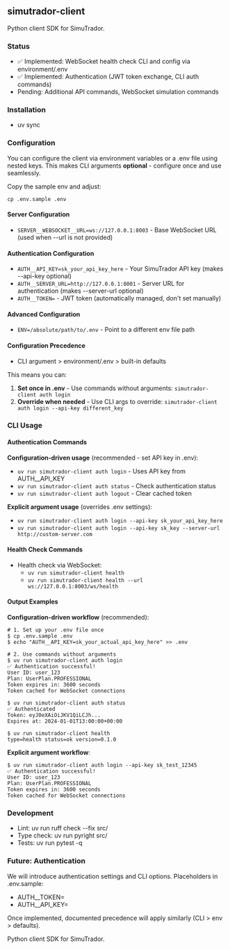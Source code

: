 ## simutrador-client

Python client SDK for SimuTrador.

### Status

*   ✅ Implemented: WebSocket health check CLI and config via environment/.env
*   ✅ Implemented: Authentication (JWT token exchange, CLI auth commands)
*   Pending: Additional API commands, WebSocket simulation commands

### Installation

*   uv sync

### Configuration

You can configure the client via environment variables or a .env file using nested keys. This makes CLI arguments **optional** - configure once and use seamlessly.

Copy the sample env and adjust:

```
cp .env.sample .env
```

#### Server Configuration

*   `SERVER__WEBSOCKET__URL=ws://127.0.0.1:8003` - Base WebSocket URL (used when --url is not provided)

#### Authentication Configuration

*   `AUTH__API_KEY=sk_your_api_key_here` - Your SimuTrador API key (makes --api-key optional)
*   `AUTH__SERVER_URL=http://127.0.0.1:8001` - Server URL for authentication (makes --server-url optional)
*   `AUTH__TOKEN=` - JWT token (automatically managed, don't set manually)

#### Advanced Configuration

*   `ENV=/absolute/path/to/.env` - Point to a different env file path

#### Configuration Precedence

*   CLI argument > environment/.env > built-in defaults

This means you can:

1.  **Set once in .env** - Use commands without arguments: `simutrador-client auth login`
2.  **Override when needed** - Use CLI args to override: `simutrador-client auth login --api-key different_key`

### CLI Usage

#### Authentication Commands

**Configuration-driven usage** (recommended - set API key in .env):

*   `uv run simutrador-client auth login` - Uses API key from AUTH\_\_API\_KEY
*   `uv run simutrador-client auth status` - Check authentication status
*   `uv run simutrador-client auth logout` - Clear cached token

**Explicit argument usage** (overrides .env settings):

*   `uv run simutrador-client auth login --api-key sk_your_api_key_here`
*   `uv run simutrador-client auth login --api-key sk_key --server-url http://custom-server.com`

#### Health Check Commands

*   Health check via WebSocket:
    *   `uv run simutrador-client health`
    *   `uv run simutrador-client health --url ws://127.0.0.1:8003/ws/health`

#### Output Examples

**Configuration-driven workflow** (recommended):

```
# 1. Set up your .env file once
$ cp .env.sample .env
$ echo "AUTH__API_KEY=sk_your_actual_api_key_here" >> .env

# 2. Use commands without arguments
$ uv run simutrador-client auth login
✅ Authentication successful!
User ID: user_123
Plan: UserPlan.PROFESSIONAL
Token expires in: 3600 seconds
Token cached for WebSocket connections

$ uv run simutrador-client auth status
✅ Authenticated
Token: eyJ0eXAiOiJKV1QiLCJh...
Expires at: 2024-01-01T13:00:00+00:00

$ uv run simutrador-client health
type=health status=ok version=0.1.0
```

**Explicit argument workflow**:

```
$ uv run simutrador-client auth login --api-key sk_test_12345
✅ Authentication successful!
User ID: user_123
Plan: UserPlan.PROFESSIONAL
Token expires in: 3600 seconds
Token cached for WebSocket connections
```

### Development

*   Lint: uv run ruff check --fix src/
*   Type check: uv run pyright src/
*   Tests: uv run pytest -q

### Future: Authentication

We will introduce authentication settings and CLI options. Placeholders in .env.sample:

*   AUTH\_\_TOKEN=
*   AUTH\_\_API\_KEY=

Once implemented, documented precedence will apply similarly (CLI > env > defaults).

Python client SDK for SimuTrador.